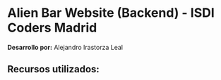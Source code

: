 # Alien Bar Website (Backend) - ISDI Coders Madrid

**Desarrollo por:** Alejandro Irastorza Leal

## Recursos utilizados:
